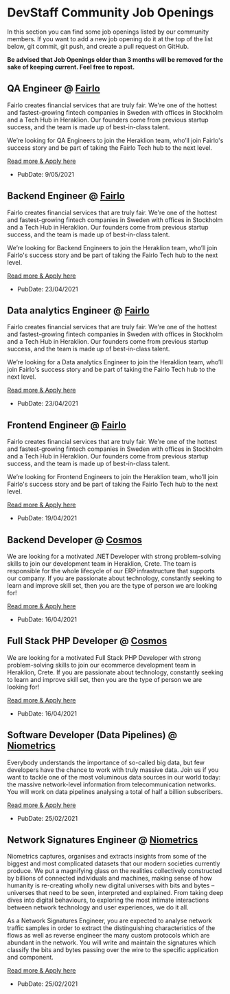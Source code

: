 # DevStaff Community Job Openings

In this section you can find some job openings listed by our community members. If you want to add a new job opening do it at the top of the list below, git commit, git push, and create a pull request on GitHub.

__Be advised that Job Openings older than 3 months will be removed for the sake of keeping current. Feel free to repost.__


## QA Engineer @ [Fairlo](https://www.fairlo.se)

Fairlo creates financial services that are truly fair. We're one of the hottest and fastest-growing fintech companies in Sweden with offices in Stockholm and a Tech Hub in Heraklion. Our founders come from previous startup success, and the team is made up of best-in-class talent.  

We’re looking for QA Engineers to join the Heraklion team, who’ll join Fairlo's success story and be part of taking the Fairlo Tech hub to the next level.

[Read more & Apply here](https://bit.ly/3tsjD6M)

* PubDate: 9/05/2021

## Backend Engineer @ [Fairlo](https://www.fairlo.se)

Fairlo creates financial services that are truly fair. We're one of the hottest and fastest-growing fintech companies in Sweden with offices in Stockholm and a Tech Hub in Heraklion. Our founders come from previous startup success, and the team is made up of best-in-class talent.  

We’re looking for Backend Engineers to join the Heraklion team, who’ll join Fairlo's success story and be part of taking the Fairlo Tech hub to the next level.

[Read more & Apply here](https://bit.ly/32ItPfc)

* PubDate: 23/04/2021

## Data analytics Engineer @ [Fairlo](https://www.fairlo.se)

Fairlo creates financial services that are truly fair. We're one of the hottest and fastest-growing fintech companies in Sweden with offices in Stockholm and a Tech Hub in Heraklion. Our founders come from previous startup success, and the team is made up of best-in-class talent.  

We’re looking for a Data analytics Engineer to join the Heraklion team, who’ll join Fairlo's success story and be part of taking the Fairlo Tech hub to the next level.

[Read more & Apply here](https://bit.ly/3azoH1s)

* PubDate: 23/04/2021

## Frontend Engineer @ [Fairlo](https://www.fairlo.se)

Fairlo creates financial services that are truly fair. We're one of the hottest and fastest-growing fintech companies in Sweden with offices in Stockholm and a Tech Hub in Heraklion. Our founders come from previous startup success, and the team is made up of best-in-class talent.  

We’re looking for Frontend Engineers to join the Heraklion team, who’ll join Fairlo's success story and be part of taking the Fairlo Tech hub to the next level.

[Read more & Apply here](https://bit.ly/3sr9ohf)

* PubDate: 19/04/2021

## Backend Developer @ [Cosmos](https://www.cosmossport.gr)

We are looking for a motivated .NET Developer with strong problem-solving skills to join our development team in Heraklion, Crete. The team is responsible for the whole lifecycle of our ERP infrastructure that supports our company. If you are passionate about technology, constantly seeking to learn and improve skill set, then you are the type of person we are looking for!

[Read more & Apply here](https://apply.workable.com/cosmos-sport-s-dot-a/j/3FDE61366C/)

* PubDate: 16/04/2021

## Full Stack PHP Developer @ [Cosmos](https://www.cosmossport.gr)

We are looking for a motivated Full Stack PHP Developer with strong problem-solving skills to join our ecommerce development team in Heraklion, Crete. If you are passionate about technology, constantly seeking to learn and improve skill set, then you are the type of person we are looking for!

[Read more & Apply here](https://apply.workable.com/cosmos-sport-s-dot-a/j/3949D9B44B/)

* PubDate: 16/04/2021

## Software Developer (Data Pipelines) @ [Niometrics](https://www.niometrics.com)

Everybody understands the importance of so-called big data, but few developers have the chance to work with truly massive data. Join us if you want to tackle one of the most voluminous data sources in our world today: the massive network-level information from telecommunication networks. You will work on data pipelines analysing a total of half a billion subscribers.

[Read more & Apply here](https://www.niometrics.com/job/software-developer-data-pipelines-athens/)

* PubDate: 25/02/2021

## Network Signatures Engineer @ [Niometrics](https://www.niometrics.com)

Niometrics captures, organises and extracts insights from some of the biggest and most complicated datasets that our modern societies currently produce. We put a magnifying glass on the realities collectively constructed by billions of connected individuals and machines, making sense of how humanity is re-creating wholly new digital universes with bits and bytes – universes that need to be seen, interpreted and explained. From taking deep dives into digital behaviours, to exploring the most intimate interactions between network technology and user experiences, we do it all.

As a Network Signatures Engineer, you are expected to analyse network traffic samples in order to extract the distinguishing characteristics of the flows as well as reverse engineer the many custom protocols which are abundant in the network. You will write and maintain the signatures which classify the bits and bytes passing over the wire to the specific application and component.

[Read more & Apply here](https://www.niometrics.com/job/network-signatures-engineer-athens/)

* PubDate: 25/02/2021

